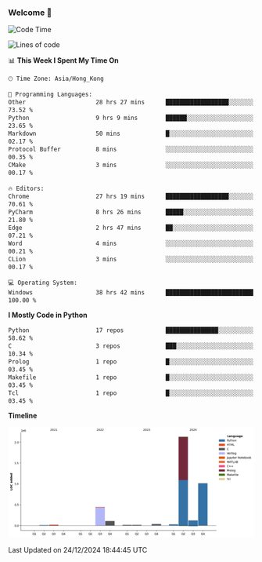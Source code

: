 ### Welcome 👋

<!--START_SECTION:waka-->
![Code Time](http://img.shields.io/badge/Code%20Time-1%2C200%20hrs%2020%20mins-blue)

![Lines of code](https://img.shields.io/badge/From%20Hello%20World%20I%27ve%20Written-3.9%20million%20lines%20of%20code-blue)

📊 **This Week I Spent My Time On** 

```text
🕑︎ Time Zone: Asia/Hong_Kong

💬 Programming Languages: 
Other                    28 hrs 27 mins      ██████████████████░░░░░░░   73.52 % 
Python                   9 hrs 9 mins        ██████░░░░░░░░░░░░░░░░░░░   23.65 % 
Markdown                 50 mins             █░░░░░░░░░░░░░░░░░░░░░░░░   02.17 % 
Protocol Buffer          8 mins              ░░░░░░░░░░░░░░░░░░░░░░░░░   00.35 % 
CMake                    3 mins              ░░░░░░░░░░░░░░░░░░░░░░░░░   00.17 % 

🔥 Editors: 
Chrome                   27 hrs 19 mins      ██████████████████░░░░░░░   70.61 % 
PyCharm                  8 hrs 26 mins       █████░░░░░░░░░░░░░░░░░░░░   21.80 % 
Edge                     2 hrs 47 mins       ██░░░░░░░░░░░░░░░░░░░░░░░   07.21 % 
Word                     4 mins              ░░░░░░░░░░░░░░░░░░░░░░░░░   00.21 % 
CLion                    3 mins              ░░░░░░░░░░░░░░░░░░░░░░░░░   00.17 % 

💻 Operating System: 
Windows                  38 hrs 42 mins      █████████████████████████   100.00 % 
```

**I Mostly Code in Python** 

```text
Python                   17 repos            ███████████████░░░░░░░░░░   58.62 % 
C                        3 repos             ███░░░░░░░░░░░░░░░░░░░░░░   10.34 % 
Prolog                   1 repo              █░░░░░░░░░░░░░░░░░░░░░░░░   03.45 % 
Makefile                 1 repo              █░░░░░░░░░░░░░░░░░░░░░░░░   03.45 % 
Tcl                      1 repo              █░░░░░░░░░░░░░░░░░░░░░░░░   03.45 % 
```



**Timeline**

![Lines of Code chart](https://raw.githubusercontent.com/xhj2501/xhj2501/main/assets/bar_graph.png)


 Last Updated on 24/12/2024 18:44:45 UTC
<!--END_SECTION:waka-->

